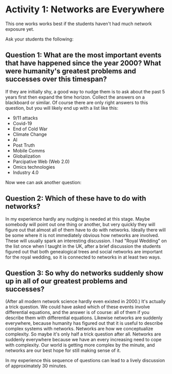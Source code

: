 # Activity 1: Networks are Everywhere

This one works works best if the students haven't had much network exposure yet. 

Ask your students the following:

## Question 1: What are the most important events that have happened since the year 2000? What were humanity's greatest problems and successes over this timespan?  

If they are initially shy, a good way to nudge them is to ask about the past 5 years first then expand the time horizon. 
Collect the answers on a blackboard or similar. Of course there are only right answers to this question, but you will likely end up with a list like this:
 * 9/11 attacks
 * Covid-19
 * End of Cold War
 * Climate Change
 * AI
 * Post Truth
 * Mobile Comms
 * Globalization
 * Parcipative Web (Web 2.0)
 * Omics technologies
 * Industry 4.0

Now wee can ask another question:

## Question 2: Which of these have to do with networks?

In my experience hardly any nudging is needed at this stage. Maybe somebody will point out one thing or another, but very quickly they will figure out that 
almost all of them have to do with networks. Ideally there will be some where it is not immediately obvious how networks are involved. 
These will usually spark an interesting discussion. I had "Royal Wedding" on the list once when I taught in the UK, after a brief discussion 
the students figured out that both genealogical trees and social networks are important for the royal wedding, so it is connected to networks in at least two ways. 

## Question 3: So why do networks suddenly show up in all of our greatest problems and successes?

(After all modern network science hardly even existed in 2000.) It's actually a trick question. We could have asked which of these events
involve differential equations, and the answer is of course: all of them if you describe them with differential equations. Likewise networks 
are suddenly everywhere, because humanity has figured out that it is useful to describe complex systems with networks. Networks are how we 
conceptualize complexity. So maybe it's only half a trick question after all. Networks are suddenly 
everywhere because we have an every increasing need to cope with complexity. Our world is getting more complex by the minute, and networks are our 
best hope for still making sense of it. 

In my experience this sequence of questions can lead to a lively discussion of approximately 30 minutes. 




